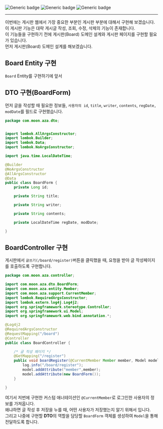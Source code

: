 ![Generic badge](https://img.shields.io/badge/JAVA-11-blue.svg) 
![Generic badge](https://img.shields.io/badge/SpringBoot-2.6.3-yellow.svg)
![Generic badge](https://img.shields.io/badge/Gradle-7.4-orange.svg)

***
이번에는 게시판 웹에서 가장 중요한 부분인 게시판 부분에 대해서 구현해 보겠습니다.  
이 게시판 기능은 대략 게시글 작성, 조회, 수정, 삭제의 기능이 존재합니다.  
이 기능들을 구현하기 전에 게시판(Board) 도메인 설계와 게시판 페이지를 구현할 필요가 있습니다.  
먼저 게시판(Board) 도메인 설계를 해보겠습니다.  

## Board Entity 구현
`Board` Entity를 구현하기에 앞서 

## DTO 구현(BoardForm)
먼저 글을 작성할 때 필요한 정보들, `사용자의 id`, `title`, `writer`, `contents`, `regDate, modDate`를 필드로 구현했습니다.  
```java
package com.moon.aza.dto;


import lombok.AllArgsConstructor;
import lombok.Builder;
import lombok.Data;
import lombok.NoArgsConstructor;

import java.time.LocalDateTime;

@Builder
@NoArgsConstructor
@AllArgsConstructor
@Data
public class BoardForm {
    private Long id;

    private String title;

    private String writer;

    private String contents;

    private LocalDateTime regDate, modDate;

}

```


## BoardController 구현
게시판에서 `글쓰기(/board/register)`버튼을 클릭했을 때, 요청을 받아 글 작성페이지를 호출하도록 구현합니다.  

```java
package com.moon.aza.controller;

import com.moon.aza.dto.BoardForm;
import com.moon.aza.entity.Member;
import com.moon.aza.support.CurrentMember;
import lombok.RequiredArgsConstructor;
import lombok.extern.log4j.Log4j2;
import org.springframework.stereotype.Controller;
import org.springframework.ui.Model;
import org.springframework.web.bind.annotation.*;

@Log4j2
@RequiredArgsConstructor
@RequestMapping("/board")
@Controller
public class BoardController {

    /* 글 작성 페이지 */
    @GetMapping("/register")
    public void boardRegister(@CurrentMember Member member, Model model){
        log.info("/board/register");
        model.addAttribute("member",member);
        model.addAttribute(new BoardForm());
    }

}

```
여기서 저번에 구현한 커스텀 애너테이션인 `@CurrentMember`로 로그인한 사용자의 정보를 가져옵니다.  
왜냐하면 글 작성 후 저장을 누를 때, 어떤 사용자가 저장했는지 알기 위해서 입니다.  
그리고 나중에 구현할 **DTO**의 역할을 담당할 `BoardForm` 객체를 생성하여 `Model`을 통해 전달하도록 합니다.  


